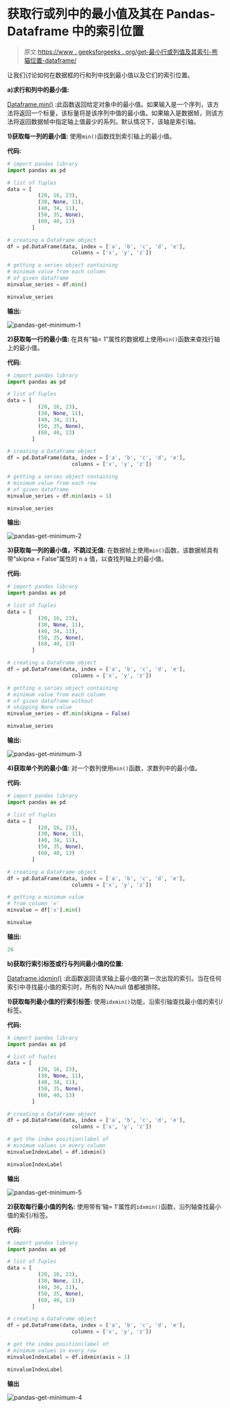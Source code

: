 # 获取行或列中的最小值及其在 Pandas-Dataframe 中的索引位置

> 原文:[https://www . geeksforgeeks . org/get-最小行或列值及其索引-熊猫位置-dataframe/](https://www.geeksforgeeks.org/get-minimum-values-in-rows-or-columns-with-their-index-position-in-pandas-dataframe/)

让我们讨论如何在数据框的行和列中找到最小值以及它们的索引位置。

**a)求行和列中的最小值:**

[Dataframe.min()](https://www.geeksforgeeks.org/python-pandas-dataframe-min/) :此函数返回给定对象中的最小值。如果输入是一个序列，该方法将返回一个标量，该标量将是该序列中值的最小值。如果输入是数据帧，则该方法将返回数据帧中指定轴上值最少的系列。默认情况下，该轴是索引轴。

**1)获取每一列的最小值:**
使用`min()`函数找到索引轴上的最小值。

**代码:**

```py
# import pandas library
import pandas as pd

# list of Tuples
data = [
          (20, 16, 23),
          (30, None, 11),
          (40, 34, 11),
          (50, 35, None),
          (60, 40, 13)
        ]

# creating a DataFrame object
df = pd.DataFrame(data, index = ['a', 'b', 'c', 'd', 'e'],
                     columns = ['x', 'y', 'z'])

# getting a series object containing 
# minimum value from each column
# of given dataframe
minvalue_series = df.min()

minvalue_series
```

**输出:**

![pandas-get-minimum-1](img/7880f530652e786a33c38c057aebb711.png)

**2)获取每一行的最小值:**
在具有“轴= 1”属性的数据框上使用`min()`函数来查找行轴上的最小值。

**代码:**

```py
# import pandas library
import pandas as pd

# list of Tuples
data = [
          (20, 16, 23),
          (30, None, 11),
          (40, 34, 11),
          (50, 35, None),
          (60, 40, 13)
        ]

# creating a DataFrame object
df = pd.DataFrame(data, index = ['a', 'b', 'c', 'd', 'e'],
                     columns = ['x', 'y', 'z'])

# getting a series object containing 
# minimum value from each row
# of given dataframe
minvalue_series = df.min(axis = 1)

minvalue_series
```

**输出:**

![pandas-get-minimum-2](img/d9f9416d36a69a0800af69108b50650c.png)

**3)获取每一列的最小值，不跳过无值:**
在数据帧上使用`min()`函数，该数据帧具有带“skipna = False”属性的 n a 值，以查找列轴上的最小值。

**代码:**

```py
# import pandas library
import pandas as pd

# list of Tuples
data = [
          (20, 16, 23),
          (30, None, 11),
          (40, 34, 11),
          (50, 35, None),
          (60, 40, 13)
        ]

# creating a DataFrame object
df = pd.DataFrame(data, index = ['a', 'b', 'c', 'd', 'e'],
                     columns = ['x', 'y', 'z'])

# getting a series object containing 
# minimum value from each column
# of given dataframe without
# skipping None value
minvalue_series = df.min(skipna = False)

minvalue_series
```

**输出:**

![pandas-get-minimum-3](img/e40398cb50a9e790d7828d766eabfb8a.png)

**4)获取单个列的最小值:**
对一个数列使用`min()`函数，求数列中的最小值。

**代码:**

```py
# import pandas library
import pandas as pd

# list of Tuples
data = [
          (20, 16, 23),
          (30, None, 11),
          (40, 34, 11),
          (50, 35, None),
          (60, 40, 13)
        ]

# creating a DataFrame object
df = pd.DataFrame(data, index = ['a', 'b', 'c', 'd', 'e'],
                     columns = ['x', 'y', 'z'])

# getting a minimum value
# from column 'x'
minvalue = df['x'].min()

minvalue
```

**输出:**

```py
20
```

**b)获取行索引标签或行与列间最小值的位置:**

[Dataframe.idxmin()](https://www.geeksforgeeks.org/python-pandas-dataframe-idxmin/) :此函数返回请求轴上最小值的第一次出现的索引。当在任何索引中寻找最小值的索引时，所有的 NA/null 值都被排除。

**1)获取每列最小值的行索引标签:**
使用`idxmin()`功能，沿索引轴查找最小值的索引/标签。

**代码:**

```py
# import pandas library
import pandas as pd

# list of Tuples
data = [
          (20, 16, 23),
          (30, None, 11),
          (40, 34, 11),
          (50, 35, None),
          (60, 40, 13)
        ]

# creating a DataFrame object
df = pd.DataFrame(data, index = ['a', 'b', 'c', 'd', 'e'],
                     columns = ['x', 'y', 'z'])

# get the index position\label of
# minimum values in every column
minvalueIndexLabel = df.idxmin()

minvalueIndexLabel
```

**输出**

![pandas-get-minimum-5](img/a5b8a87c58f5fceaa22f16cc7ab4343b.png)

**2)获取每行最小值的列名:**
使用带有‘轴= 1’属性的`idxmin()`函数，沿列轴查找最小值的索引/标签。

**代码:**

```py
# import pandas library
import pandas as pd

# list of Tuples
data = [
          (20, 16, 23),
          (30, None, 11),
          (40, 34, 11),
          (50, 35, None),
          (60, 40, 13)
        ]

# creating a DataFrame object
df = pd.DataFrame(data, index = ['a', 'b', 'c', 'd', 'e'],
                     columns = ['x', 'y', 'z'])

# get the index position\label of
# minimum values in every row
minvalueIndexLabel = df.idxmin(axis = 1)

minvalueIndexLabel
```

**输出**

![pandas-get-minimum-4](img/0f1ac36b686da3dc06393a8a4687c20f.png)